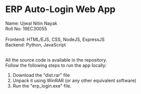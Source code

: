 # ERP Auto-Login Web App

Name: Ujwal Nitin Nayak<br/>
Roll No: 19EC30055<br/>
<br/>
Frontend: HTML/EJS, CSS, NodeJS, ExpressJS
<br/>
Backend: Python, JavaScript
<br/>
<br/>

All the source code is available in the repository. 
<br/>
Follow the following steps to run the app locally:
1. Download the "dist.rar" file
2. Unpack it using WinRAR (or any other equivalent software)
3. Run the "erp_login.exe" file.
